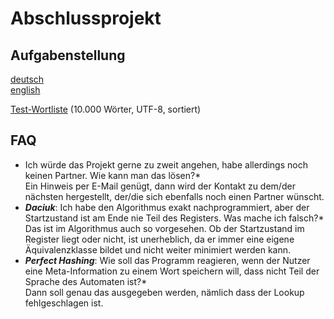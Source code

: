 # Abschlussprojekt  
  
## Aufgabenstellung
[deutsch](https://htmlpreview.github.io/?https://github.com/ue-basismodul-ws2021/ue-basismodul-ws2021.github.io/blob/main/projekt_de.html)  
[english](https://htmlpreview.github.io/?https://github.com/ue-basismodul-ws2021/ue-basismodul-ws2021.github.io/blob/main/projekt_en.html)  
  
[Test-Wortliste](wordlist.txt) (10.000 Wörter, UTF-8, sortiert)

## FAQ
- Ich würde das Projekt gerne zu zweit angehen, habe allerdings noch keinen Partner. Wie kann man das lösen?*  
Ein Hinweis per E-Mail genügt, dann wird der Kontakt zu dem/der nächsten hergestellt, der/die sich ebenfalls noch einen Partner wünscht.
- ***Daciuk***: Ich habe den Algorithmus exakt nachprogrammiert, aber der Startzustand ist am Ende nie Teil des Registers. Was mache ich falsch?*  
Das ist im Algorithmus auch so vorgesehen. Ob der Startzustand im Register liegt oder nicht, ist unerheblich, da er immer eine eigene Äquivalenzklasse bildet und nicht weiter minimiert werden kann.
- ***Perfect Hashing***: Wie soll das Programm reagieren, wenn der Nutzer eine Meta-Information zu einem Wort speichern will, dass nicht Teil der Sprache des Automaten ist?*  
Dann soll genau das ausgegeben werden, nämlich dass der Lookup fehlgeschlagen ist.
